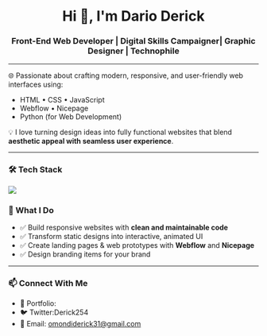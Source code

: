 <h1 align="center">Hi 👋, I'm Dario Derick</h1>
<h3 align="center">Front-End Web Developer | Digital Skills Campaigner| Graphic Designer | Technophile</h3>

---

🌐 Passionate about crafting modern, responsive, and user-friendly web interfaces using:
- HTML • CSS • JavaScript  
- Webflow • Nicepage  
- Python (for Web Development)

💡 I love turning design ideas into fully functional websites that blend **aesthetic appeal with seamless user experience**.

---

### 🛠️ Tech Stack

<p align="left">
  <img src="https://skillicons.dev/icons?i=html,css,js,webflow,python" />
</p>

### 🎯 What I Do

- ✅ Build responsive websites with **clean and maintainable code**
- ✅ Transform static designs into interactive, animated UI
- ✅ Create landing pages & web prototypes with **Webflow** and **Nicepage**
- ✅ Design branding items for your brand

---

### 📫 Connect With Me

- 💼 Portfolio: 
- 🐦 Twitter:Derick254
- 💌 Email: omondiderick31@gmail.com





